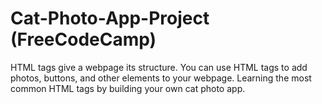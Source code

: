 # Cat-Photo-App-Project (FreeCodeCamp)
HTML tags give a webpage its structure. You can use HTML tags to add photos, buttons, and other elements to your webpage.  Learning the most common HTML tags by building your own cat photo app.
